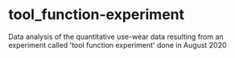 # tool_function-experiment
Data analysis of the quantitative use-wear data resulting from an experiment called 'tool function experiment' done in August 2020
